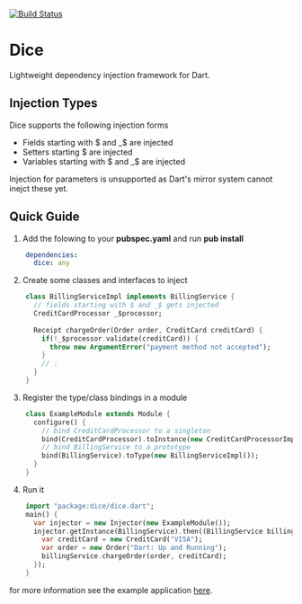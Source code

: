 [![Build Status](https://drone.io/github.com/ltackmann/dice/status.png)](https://drone.io/github.com/ltackmann/dice/latest)

Dice
====
Lightweight dependency injection framework for Dart.

Injection Types
---------------

Dice supports the following injection forms

 * Fields starting with $ and _$ are injected
 * Setters starting $ are injected
 * Variables starting with $ and _$ are injected
 
Injection for parameters is unsupported as Dart's mirror system cannot inejct these yet.

Quick Guide
-----------

1. Add the folowing to your **pubspec.yaml** and run **pub install**
```yaml
    dependencies:
      dice: any
```

2. Create some classes and interfaces to inject
```dart
	class BillingServiceImpl implements BillingService {
	  // fields starting with $ and _$ gets injected
	  CreditCardProcessor _$processor;
	  
	  Receipt chargeOrder(Order order, CreditCard creditCard) {
	    if(!_$processor.validate(creditCard)) {
	      throw new ArgumentError("payment method not accepted");
	    }
	    // :
	  }
	}
```

3. Register the type/class bindings in a module
```dart
	class ExampleModule extends Module {
	  configure() {
	    // bind CreditCardProcessor to a singleton
	    bind(CreditCardProcessor).toInstance(new CreditCardProcessorImpl());
	    // bind BillingService to a prototype
	    bind(BillingService).toType(new BillingServiceImpl());
	  }
	}
```

4. Run it
```dart
    import "package:dice/dice.dart";
    main() {
	  var injector = new Injector(new ExampleModule());
	  injector.getInstance(BillingService).then((BillingService billingService) {
	    var creditCard = new CreditCard("VISA");
	    var order = new Order("Dart: Up and Running");
	    billingService.chargeOrder(order, creditCard);
	  });
	}
```

for more information see the example application [here](example/example_app.dart).
